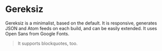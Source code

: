 # Gereksiz

Gereksiz is a minimalist, based on the default. It is responsive, generates JSON and Atom feeds on each build, and can be easily extended. It uses Open Sans from Google Fonts.

> It supports blockquotes, too.

